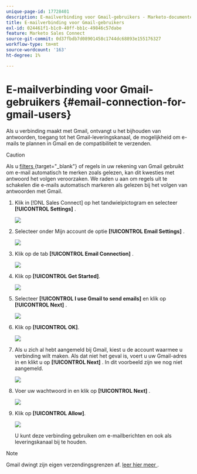 ```yaml
---
unique-page-id: 17728401
description: E-mailverbinding voor Gmail-gebruikers - Marketo-documenten - Productdocumentatie
title: E-mailverbinding voor Gmail-gebruikers
exl-id: 024461f1-b1c0-40ff-bb1c-49846c57dabe
feature: Marketo Sales Connect
source-git-commit: 0d37fbdb7d08901458c1744dc68893e155176327
workflow-type: tm+mt
source-wordcount: '163'
ht-degree: 1%

---
```


# E-mailverbinding voor Gmail-gebruikers {#email-connection-for-gmail-users}

Als u verbinding maakt met Gmail, ontvangt u het bijhouden van antwoorden, toegang tot het Gmail-leveringskanaal, de mogelijkheid om e-mails te plannen in Gmail en de compatibiliteit te verzenden.

>[!CAUTION]
>
>Als u [ filters ](https://support.google.com/mail/answer/6579?hl=en#zippy=%2Ccreate-a-filter%2Cedit-or-delete-filters){target="_blank"} of regels in uw rekening van Gmail gebruikt om e-mail automatisch te merken zoals gelezen, kan dit kwesties met antwoord het volgen veroorzaken. We raden u aan om regels uit te schakelen die e-mails automatisch markeren als gelezen bij het volgen van antwoorden met Gmail.

1. Klik in [!DNL Sales Connect] op het tandwielpictogram en selecteer **[!UICONTROL Settings]** .

   ![](assets/one.png)

1. Selecteer onder Mijn account de optie **[!UICONTROL Email Settings]** .

   ![](assets/two.png)

1. Klik op de tab **[!UICONTROL Email Connection]** .

   ![](assets/three.png)

1. Klik op **[!UICONTROL Get Started]**.

   ![](assets/four.png)

1. Selecteer **[!UICONTROL I use Gmail to send emails]** en klik op **[!UICONTROL Next]** .

   ![](assets/five.png)

1. Klik op **[!UICONTROL OK]**.

   ![](assets/six.png)

1. Als u zich al hebt aangemeld bij Gmail, kiest u de account waarmee u verbinding wilt maken. Als dat niet het geval is, voert u uw Gmail-adres in en klikt u op **[!UICONTROL Next]** . In dit voorbeeld zijn we nog niet aangemeld.

   ![](assets/seven.png)

1. Voer uw wachtwoord in en klik op **[!UICONTROL Next]** .

   ![](assets/eight.png)

1. Klik op **[!UICONTROL Allow]**.

   ![](assets/nine.png)

   U kunt deze verbinding gebruiken om e-mailberichten en ook als leveringskanaal bij te houden.

>[!NOTE]
>
>Gmail dwingt zijn eigen verzendingsgrenzen af. [ leer hier meer ](/help/marketo/product-docs/marketo-sales-connect/email/email-delivery/email-connection-throttling.md#email-provider-limits).

